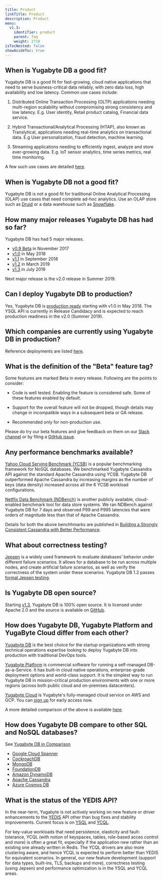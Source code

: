 ```yaml
---
title: Product
linkTitle: Product
description: Product
menu:
  v1.3:
    identifier: product
    parent: faq
    weight: 2710
isTocNested: false
showAsideToc: true
---
```


## When is Yugabyte DB a good fit?

Yugabyte DB is a good fit for fast-growing, cloud native applications that need to serve business-critical data reliably, with zero data loss, high availability and low latency. Common use cases include:

1. Distributed Online Transaction Processing (OLTP) applications needing multi-region scalability without compromising strong consistency and low latency. E.g. User identity, Retail product catalog, Financial data service.

2. Hybrid Transactional/Analytical Processing (HTAP), also known as Translytical, applications needing real-time analytics on transactional data. E.g User personalization, fraud detection, machine learning.

3. Streaming applications needing to efficiently ingest, analyze and store ever-growing data. E.g. IoT sensor analytics, time series metrics, real time monitoring.

A few such use cases are detailed [here](https://www.yugabyte.com/).

## When is Yugabyte DB not a good fit?

Yugabyte DB is not a good fit for traditional Online Analytical Processing (OLAP) use cases that need complete ad-hoc analytics. Use an OLAP store such as [Druid](http://druid.io/druid.html) or a data warehouse such as [Snowflake](https://www.snowflake.net/).


## How many major releases Yugabyte DB has had so far?

Yugabyte DB has had 5 major releases.

- [v0.9 Beta](https://blog.yugabyte.com/yugabyte-has-arrived/) in November 2017
- [v1.0](https://blog.yugabyte.com/announcing-yugabyte-db-1-0-%F0%9F%8D%BE-%F0%9F%8E%89/) in May 2018
- [v1.1](https://blog.yugabyte.com/announcing-yugabyte-db-1-1-and-company-update/) in September 2018
- [v1.2](https://blog.yugabyte.com/announcing-yugabyte-db-1-2-company-update-jepsen-distributed-sql/) in March 2019
- [v1.3](https://blog.yugabyte.com/announcing-yugabyte-db-v1-3-with-enterprise-features-as-open-source/) in July 2019

Next major release is the v2.0 release in Summer 2019.

## Can I deploy Yugabyte DB to production?

Yes, Yugabyte DB is [production ready](https://blog.yugabyte.com/yugabyte-db-1-0-a-peek-under-the-hood/) starting with v1.0 in May 2018. The YSQL API is currently in Release Candidacy and is expected to reach production readiness in the v2.0 (Summer 2019).

## Which companies are currently using Yugabyte DB in production?

Reference deployments are listed [here](https://www.yugabyte.com/all-resources/resource-parent/case-studies/).

## What is the definition of the "Beta" feature tag?

Some features are marked Beta in every release. Following are the points to consider:

- Code is well tested. Enabling the feature is considered safe. Some of these features enabled by default.

- Support for the overall feature will not be dropped, though details may change in incompatible ways in a subsequent beta or GA release. 

- Recommended only for non-production use.

Please do try our beta features and give feedback on them on our [Slack channel](https://www.yugabyte.com/slack) or by filing a [GitHub issue](https://github.com/yugabyte/yugabyte-db/issues).

## Any performance benchmarks available?

[Yahoo Cloud Serving Benchmark (YCSB)](https://github.com/brianfrankcooper/YCSB/wiki) is a popular benchmarking framework for NoSQL databases. We benchmarked Yugabyte Cassandra API against the standard Apache Cassandra using YCSB. Yugabyte DB outperformed Apache Cassandra by increasing margins as the number of keys (data density) increased across all the 6 YCSB workload configurations. 

[Netflix Data Benchmark (NDBench)](https://github.com/Netflix/ndbench) is another publicly available, cloud-enabled benchmark tool for data store systems. We ran NDBench against Yugabyte DB for 7 days and observed P99 and P995 latencies that were orders of magnitude less than that of Apache Cassandra. 

Details for both the above benchhmarks are published in [Building a Strongly Consistent Cassandra with Better Performance](https://blog.yugabyte.com/building-a-strongly-consistent-cassandra-with-better-performance-aa96b1ab51d6).

## What about correctness testing?

[Jepsen](https://jepsen.io/) is a widely used framework to evaluate databases’ behavior under different failure scenarios. It allows for a database to be run across multiple nodes, and create artificial failure scenarios, as well as verify the correctness of the system under these scenarios. Yugabyte DB 1.2 passes [formal Jepsen testing](https://blog.yugabyte.com/yugabyte-db-1-2-passes-jepsen-testing/). 

## Is Yugabyte DB open source?

Starting [v1.3](https://blog.yugabyte.com/announcing-yugabyte-db-v1-3-with-enterprise-features-as-open-source/), Yugabyte DB is 100% open source. It is licensed under Apache 2.0 and the source is available on [GitHub](https://github.com/yugabyte/yugabyte-db).

## How does Yugabyte DB, Yugabyte Platform and YugaByte Cloud differ from each other?

[Yugabyte DB](../../quick-start/) is the best choice for the startup organizations with strong technical operations expertise looking to deploy Yugabyte DB into production with traditional DevOps tools.

[Yugabyte Platform](../../deploy/enterprise-edition/) is commercial software for running a self-managed DB-as-a-Service. It has built-in cloud native operations, enterprise-grade deployment options and world-class support. It is the simplest way to run Yugabyte DB in mission-critical production environments with one or more regions (across both public cloud and on-premises datacenters).

[Yugabyte Cloud](http://yugabyte.com/cloud) is Yugabyte's fully-managed cloud service on AWS and GCP. You can [sign up](https://www.yugabyte.com/cloud/) for early access now.

A more detailed comparison of the above is available [here](https://www.yugabyte.com/platform/#compare-editions).

## How does Yugabyte DB compare to other SQL and NoSQL databases?

See [Yugabyte DB in Comparison](../../comparisons/)

- [Google Cloud Spanner](../../comparisons/google-spanner/)
- [CockroachDB](https://www.yugabyte.com/yugabyte-db-vs-cockroachdb/)
- [MongoDB](../../comparisons/mongodb/)
- [FoundationDB](../../comparisons/foundationdb/)
- [Amazon DynamoDB](../../comparisons/amazon-dynamodb/)
- [Apache Cassandra](../../comparisons/cassandra/)
- [Azure Cosmos DB](../../comparisons/azure-cosmos/)

## What is the status of the YEDIS API?

In the near-term, Yugabyte is not actively working on new feature or driver enhancements to the [YEDIS](../../yedis/) API other than bug fixes and stability improvements. Current focus is on [YSQL](../../api/ysql) and [YCQL](../../api/ycql).

For key-value workloads that need persistence, elasticity and fault-tolerance, YCQL (with notion of keyspaces, tables, role-based acces control and more) is often a great fit, especially if the application new rather than an existing one already written in Redis. The YCQL drivers are also more clustering aware, and hence YCQL is expected to perform better than YEDIS for equivalent scenarios. In general, our new feature development (support for data types, built-ins, TLS, backups and more), correctness testing (using Jepsen) and performance optimization is in the YSQL and YCQL areas.
